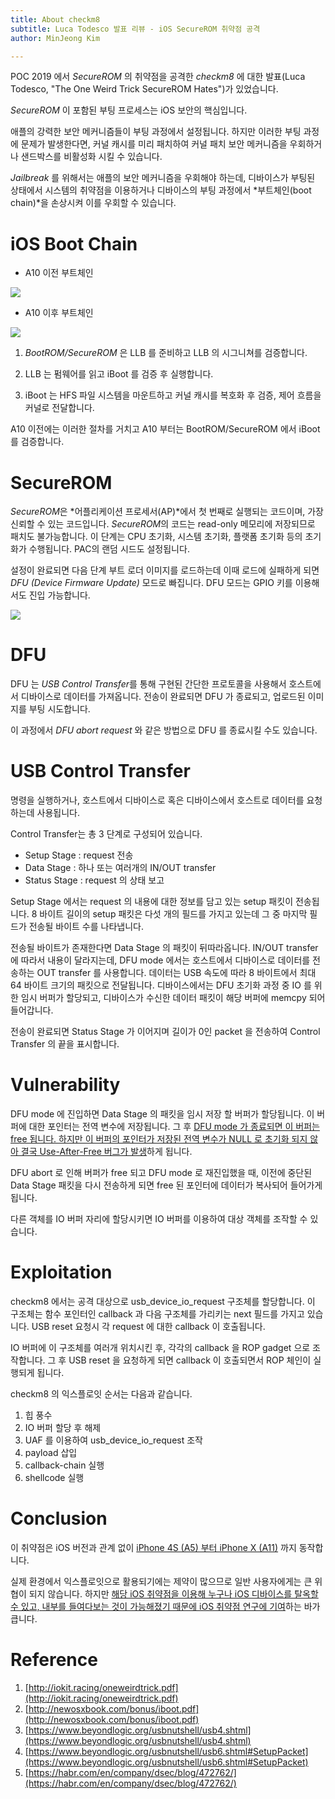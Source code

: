 ```yaml
---
title: About checkm8 
subtitle: Luca Todesco 발표 리뷰 - iOS SecureROM 취약점 공격
author: MinJeong Kim 

---
```


POC 2019 에서 *SecureROM* 의 취약점을 공격한 *checkm8* 에 대한 발표(Luca Todesco, "The One Weird Trick SecureROM Hates")가 있었습니다. 

*SecureROM* 이 포함된 부팅 프로세스는 iOS 보안의 핵심입니다.

애플의 강력한 보안 메커니즘들이 부팅 과정에서 설정됩니다. 하지만 이러한 부팅 과정에 문제가 발생한다면, 커널 캐시를 미리 패치하여 커널 패치 보안 메커니즘을 우회하거나 샌드박스를 비활성화 시킬 수 있습니다.

*Jailbreak* 를 위해서는 애플의 보안 메커니즘을 우회해야 하는데, 디바이스가 부팅된 상태에서 시스템의 취약점을 이용하거나 디바이스의 부팅 과정에서 *부트체인(boot chain)*을 손상시켜 이를 우회할 수 있습니다.

# iOS Boot Chain

- A10 이전 부트체인

![](https://user-images.githubusercontent.com/39076499/69136160-b18c7f80-0afd-11ea-8e09-03244df8af82.png)

- A10 이후 부트체인

![](https://user-images.githubusercontent.com/39076499/69136368-1516ad00-0afe-11ea-9439-6ac6458450f5.png)

1) *BootROM/SecureROM* 은 LLB 를 준비하고 LLB 의 시그니쳐를 검증합니다.

2) LLB 는 펌웨어를 읽고 iBoot 를 검증 후 실행합니다.

3) iBoot 는 HFS 파일 시스템을 마운트하고 커널 캐시를 복호화 후 검증, 제어 흐름을 커널로 전달합니다.

A10 이전에는 이러한 절차를 거치고 A10 부터는 BootROM/SecureROM 에서 iBoot 를 검증합니다.

# SecureROM

*SecureROM*은 *어플리케이션 프로세서(AP)*에서 첫 번째로 실행되는 코드이며, 가장 신뢰할 수 있는 코드입니다. *SecureROM*의 코드는 read-only 메모리에 저장되므로 패치도 불가능합니다.  이 단계는 CPU 초기화, 시스템 초기화, 플랫폼 초기화 등의 초기화가 수행됩니다. PAC의 랜덤 시드도 설정됩니다.

설정이 완료되면 다음 단계 부트 로더 이미지를 로드하는데 이때 로드에 실패하게 되면 *DFU (Device Firmware Update)* 모드로 빠집니다. DFU 모드는 GPIO 키를 이용해서도 진입 가능합니다.

![](https://user-images.githubusercontent.com/39076499/69136708-ae45c380-0afe-11ea-98d4-a62b70eb081d.png)

# DFU

DFU 는 *USB Control Transfer*를 통해 구현된 간단한 프로토콜을 사용해서 호스트에서 디바이스로 데이터를 가져옵니다.  전송이 완료되면 DFU 가 종료되고, 업로드된 이미지를 부팅 시도합니다.

이 과정에서 *DFU abort request* 와 같은 방법으로 DFU 를 종료시킬 수도 있습니다.


# USB Control Transfer

명령을 실행하거나, 호스트에서 디바이스로 혹은 디바이스에서 호스트로 데이터를 요청하는데 사용됩니다.

Control Transfer는 총 3 단계로 구성되어 있습니다.

- Setup Stage : request 전송
- Data Stage : 하나 또는 여러개의 IN/OUT transfer
- Status Stage : request 의 상태 보고

Setup Stage 에서는 request 의 내용에 대한 정보를 담고 있는 setup 패킷이 전송됩니다. 8 바이트 길이의 setup 패킷은 다섯 개의 필드를 가지고 있는데 그 중 마지막 필드가 전송될 바이트 수를 나타냅니다.

전송될 바이트가 존재한다면 Data Stage 의 패킷이 뒤따라옵니다. IN/OUT transfer 에 따라서 내용이 달라지는데, DFU mode 에서는 호스트에서 디바이스로 데이터를 전송하는 OUT transfer 를 사용합니다. 데이터는 USB 속도에 따라 8 바이트에서 최대 64 바이트 크기의 패킷으로 전달됩니다. 디바이스에서는 DFU 초기화 과정 중 IO 를 위한 임시 버퍼가 할당되고, 디바이스가 수신한 데이터 패킷이 해당 버퍼에 memcpy 되어 들어갑니다.

전송이 완료되면 Status Stage 가 이어지며 길이가 0인 packet 을 전송하여 Control Transfer 의 끝을 표시합니다.


# Vulnerability

DFU mode 에 진입하면 Data Stage 의 패킷을 임시 저장 할 버퍼가 할당됩니다. 이 버퍼에 대한 포인터는 전역 변수에 저장됩니다. 그 후 <u>DFU mode 가 종료되면 이 버퍼는 free 됩니다. 하지만 이 버퍼의 포인터가 저장된 전역 변수가 NULL 로 초기화 되지 않아 결국 Use-After-Free 버그가 발생</u>하게 됩니다.

DFU abort 로 인해 버퍼가 free 되고 DFU mode 로 재진입했을 때, 이전에 중단된 Data Stage 패킷을 다시 전송하게 되면 free 된 포인터에 데이터가 복사되어 들어가게 됩니다.

다른 객체를 IO 버퍼 자리에 할당시키면 IO 버퍼를 이용하여 대상 객체를 조작할 수 있습니다.

# Exploitation

checkm8 에서는 공격 대상으로 usb_device_io_request 구조체를 할당합니다. 이 구조체는 함수 포인터인 callback 과 다음 구조체를 가리키는 next 필드를 가지고 있습니다. USB reset 요청시 각 request 에 대한 callback 이 호출됩니다.

IO 버퍼에 이 구조체를 여러개 위치시킨 후, 각각의 callback 을 ROP gadget 으로 조작합니다. 그 후 USB reset 을 요청하게 되면 callback 이 호출되면서 ROP 체인이 실행되게 됩니다.

checkm8 의 익스플로잇 순서는 다음과 같습니다.

1. 힙 풍수
2. IO 버퍼 할당 후 해제
3. UAF 를 이용하여 usb_device_io_request 조작
4. payload 삽입
5. callback-chain 실행
6. shellcode 실행

# Conclusion

이 취약점은 iOS 버전과 관계 없이 <u>iPhone 4S (A5) 부터 iPhone X (A11)</u> 까지 동작합니다.

실제 환경에서 익스플로잇으로 활용되기에는 제약이 많으므로 일반 사용자에게는 큰 위협이 되지 않습니다. 하지만 <u>해당 iOS 취약점을 이용해 누구나 iOS 디바이스를 탈옥할 수 있고, 내부를 들여다보는 것이 가능해졌기 때문에 iOS 취약점 연구에 기여</u>하는 바가 큽니다.

# Reference

1. [http://iokit.racing/oneweirdtrick.pdf](http://iokit.racing/oneweirdtrick.pdf)
2. [http://newosxbook.com/bonus/iboot.pdf](http://newosxbook.com/bonus/iboot.pdf)
3. [https://www.beyondlogic.org/usbnutshell/usb4.shtml](https://www.beyondlogic.org/usbnutshell/usb4.shtml)
4. [https://www.beyondlogic.org/usbnutshell/usb6.shtml#SetupPacket](https://www.beyondlogic.org/usbnutshell/usb6.shtml#SetupPacket)
5. [https://habr.com/en/company/dsec/blog/472762/](https://habr.com/en/company/dsec/blog/472762/)


